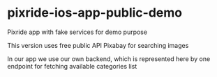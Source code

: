 # pixride-ios-app-public-demo

Pixride app with fake services for demo purpose

This version uses free public API Pixabay for searching images

In our app we use our own backend, which is represented here by one endpoint for fetching available categories list
